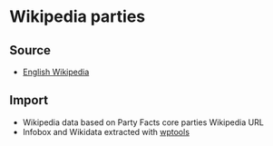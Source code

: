 # Wikipedia parties

## Source

* [English Wikipedia](https://en.wikipedia.org/wiki/Main_Page)

## Import

* Wikipedia data based on Party Facts core parties Wikipedia URL
* Infobox and Wikidata extracted with [wptools](https://github.com/siznax/wptools/)
